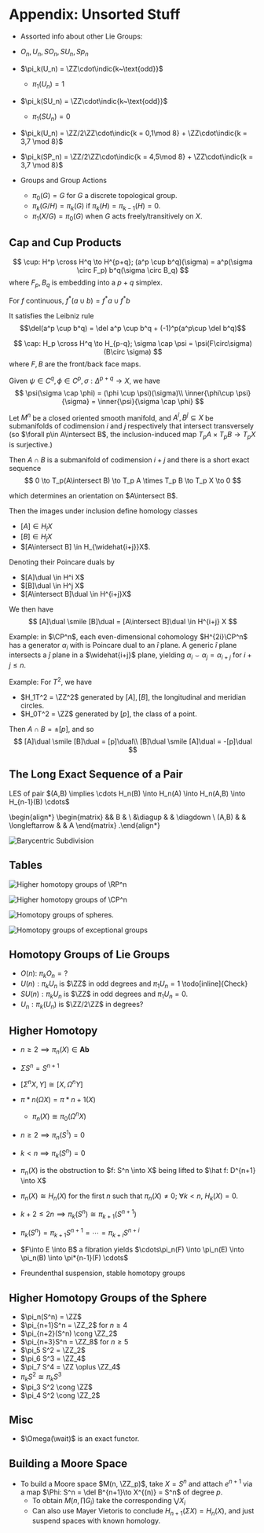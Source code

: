 # Appendix: Unsorted Stuff

* Assorted info about other Lie Groups:
 * $O_n, U_n, SO_n, SU_n, Sp_n$

* $\pi_k(U_n) = \ZZ\cdot\indic{k~\text{odd}}$
  * $\pi_1(U_n) = 1$

* $\pi_k(SU_n) = \ZZ\cdot\indic{k~\text{odd}}$
  * $\pi_1(SU_n) = 0$

* $\pi_k(U_n) = \ZZ/2\ZZ\cdot\indic{k = 0,1\mod 8} + \ZZ\cdot\indic{k = 3,7 \mod 8}$

* $\pi_k(SP_n) = \ZZ/2\ZZ\cdot\indic{k = 4,5\mod 8} + \ZZ\cdot\indic{k = 3,7 \mod 8}$



* Groups and Group Actions
	* $\pi_0(G) = G$ for $G$ a discrete topological group.
	* $\pi_k(G/H) = \pi_k(G)$ if $\pi_k(H) = \pi_{k-1}(H) = 0$.
	* $\pi_1(X/G) = \pi_0(G)$ when $G$ acts freely/transitively on $X$.



## Cap and Cup Products

$$
\cup: H^p \cross H^q \to H^{p+q}; (a^p \cup b^q)(\sigma) = a^p(\sigma \circ F_p) b^q(\sigma \circ B_q)
$$ 
where $F_p, B_q$ is embedding into a $p+q$ simplex.

For $f$ continuous, $f^*(a\cup b) = f^*a \cup f^*b$

It satisfies the Leibniz rule
$$\del(a^p \cup b^q) = \del a^p \cup b^q + (-1)^p(a^p\cup \del b^q)$$ 

$$
\cap: H_p \cross H^q \to H_{p-q}; \sigma \cap \psi = \psi(F\circ\sigma)(B\circ \sigma)
$$ 
where $F,B$ are the front/back face maps.

Given $\psi \in C^q, \phi \in C^p, \sigma: \Delta^{p+q} \to X$, we have
$$
\psi(\sigma \cap \phi) = (\phi \cup \psi)(\sigma)\\
\inner{\phi\cup \psi}{\sigma} = \inner{\psi}{\sigma \cap \phi}
$$

Let $M^n$ be a closed oriented smooth manifold, and $A^{\hat i}, B^{\hat j} \subseteq X$ be submanifolds of codimension $i$ and $j$ respectively that intersect transversely (so $\forall p\in A\intersect B$, the inclusion-induced map $T_pA \times T_p B \to T_p X$ is surjective.)

Then $A\cap B$ is a submanifold of codimension $i+j$ and there is a short exact sequence
$$
0 \to T_p(A\intersect B) \to T_p A \times T_p B \to T_p X \to 0
$$

which determines an orientation on $A\intersect B$.

Then the images under inclusion define homology classes

- $[A] \in H_{\hat i}X$
- $[B] \in H_{\hat j}X$
- $[A\intersect B] \in H_{\widehat{i+j}}X$.

Denoting their Poincare duals by

- $[A]\dual \in H^i X$
- $[B]\dual \in H^j X$
- $[A\intersect B]\dual \in H^{i+j}X$

We then have
$$
[A]\dual \smile [B]\dual = [A\intersect B]\dual \in H^{i+j} X
$$

Example: in $\CP^n$, each even-dimensional cohomology $H^{2i}\CP^n$ has a generator $\alpha_i$ with is Poincare dual to an $\hat i$ plane. A generic $\hat i$ plane intersects a $\hat j$ plane in a $\widehat{i+j}$ plane, yielding $\alpha_i \smile \alpha_j = \alpha_{i+j}$ for $i+j \leq n$.

Example: For $T^2$, we have
- $H_1T^2 = \ZZ^2$ generated by $[A], [B]$, the longitudinal and meridian circles.
- $H_0T^2 = \ZZ$ generated by $[p]$, the class of a point.

Then $A\cap B = \pm [p]$, and so
$$
[A]\dual \smile [B]\dual = [p]\dual\\
[B]\dual \smile [A]\dual = -[p]\dual
$$

## The Long Exact Sequence of a Pair

LES of pair $(A,B) \implies \cdots H_n(B) \into H_n(A) \into H_n(A,B) \into H_{n-1}(B) \cdots$

\begin{align*}
\begin{matrix}
  && B & \\
&\diagup &  & \diagdown \\
(A,B) & & \longleftarrow &  & A
\end{matrix}
.\end{align*}

![Barycentric Subdivision](image_2020-06-01-00-35-21.png)

## Tables

![Higher homotopy groups of $\RP^n$](image_2020-09-20-01-35-23.png)

![Higher homotopy groups of $\CP^n$](image_2020-09-20-01-35-51.png)

![Homotopy groups of spheres.](image_2020-09-20-01-39-16.png)

![Homotopy groups of exceptional groups](image_2020-09-20-01-40-22.png)

## Homotopy Groups of Lie Groups

- $O(n)$: $\pi_k O_n = ?$
- $U(n): \pi_k U_n$ is $\ZZ$ in odd degrees and $\pi_1 U_n = 1$
\todo[inline]{Check}
- $SU(n): \pi_k U_n$ is $\ZZ$ in odd degrees and $\pi_1 U_n = 0$.
- $U_n: \pi_k(U_n)$ is $\ZZ/2\ZZ$ in degrees?


## Higher Homotopy

* $n \geq 2 \implies \pi_n(X) \in \mathbf{Ab}$

* $\Sigma S^n = S^{n+1}$

* $[\Sigma^n X, Y] \cong [X, \Omega^n Y]$

* $\pi*n(\Omega X) = \pi*{n+1}(X)$
  * $\pi_n(X) \cong \pi_0(\Omega^n X)$
* $n\geq 2 \implies \pi_n(S^1) = 0$

* $k < n \implies \pi_k(S^n) = 0$

* $\pi_n(X)$ is the obstruction to $f: S^n \into X$ being lifted to $\hat f: D^{n+1} \into X$

* $\pi_n(X) \cong H_n(X)$ for the first $n$ such that $\pi_n(X) \neq 0$; $\forall k<n, ~H_k(X) = 0$.

* $k+2 \leq 2n \implies \pi_k(S^n) \cong \pi_{k+1}(S^{n+1})$

* $\pi_k(S^n) = \pi_{k+1}S^{n+1} = \cdots =\pi_{k+i}S^{n+i}$

* $F\into E \into B$ a fibration yields $\cdots\pi_n(F) \into \pi_n(E) \into \pi_n(B) \into \pi*{n-1}(F) \cdots$

- Freundenthal suspension, stable homotopy groups

## Higher Homotopy Groups of the Sphere

* $\pi_n(S^n) = \ZZ$
* $\pi_{n+1}S^n = \ZZ_2$ for $n \geq 4$
* $\pi_{n+2}(S^n) \cong \ZZ_2$
* $\pi_{n+3}S^n = \ZZ_8$ for $n\geq 5$
* $\pi_5 S^2 = \ZZ_2$
* $\pi_6 S^3 = \ZZ_4$
* $\pi_7 S^4 = \ZZ \oplus \ZZ_4$
* $\pi_k S^2 \cong \pi_k S^3$
* $\pi_3 S^2 \cong \ZZ$
* $\pi_4 S^2 \cong \ZZ_2$

## Misc

* $\Omega(\wait)$ is an exact functor.

## Building a Moore Space

- To build a Moore space $M(n, \ZZ_p)$, take $X = S^n$ and attach $e^{n+1}$ via a map $\Phi: S^n = \del B^{n+1}\to X^{(n)} = S^n$ of degree $p$.
	- To obtain $M(n, \prod G_i)$ take the corresponding $\bigvee X_i$
	- Can also use Mayer Vietoris to conclude $H_{n+1}(\Sigma X) = H_n(X)$, and just suspend spaces with known homology.



